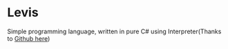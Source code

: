 # Levis
Simple programming language, written in pure C# using Interpreter(Thanks to [Github here](https://github.com/hisystems/Interpreter))

